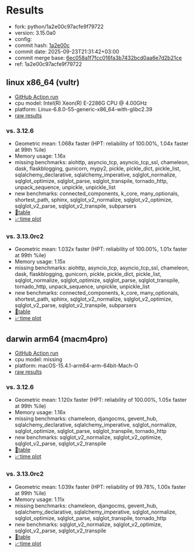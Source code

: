 # Results

- fork: python/1a2e00c97acfe9f79722
- version: 3.15.0a0
- config: 
- commit hash: [1a2e00c](https://github.com/python/cpython/commit/1a2e00c)
- commit date: 2025-09-23T21:31:42+03:00
- commit merge base: [6ec058a1f7fcc016fa3b7432bcd0aa6e7d2b21ce](https://github.com/python/cpython/commit/6ec058a1f7fcc016fa3b7432bcd0aa6e7d2b21ce)
- ref: 1a2e00c97acfe9f79722

## linux x86_64 (vultr)

- [GitHub Action run](https://github.com/facebookexperimental/free-threading-benchmarking/actions/runs/17962582155)
- cpu model: Intel(R) Xeon(R) E-2286G CPU @ 4.00GHz
- platform: Linux-6.8.0-55-generic-x86_64-with-glibc2.39
- [raw results](bm-20250923-vultr-x86_64-python-1a2e00c97acfe9f79722-3.15.0a0-1a2e00c.json)

### vs. 3.12.6

- Geometric mean: 1.068x faster (HPT: reliability of 100.00%, 1.04x faster at 99th %ile)
- Memory usage: 1.16x
- missing benchmarks: aiohttp, asyncio_tcp, asyncio_tcp_ssl, chameleon, dask, flaskblogging, gunicorn, mypy2, pickle, pickle_dict, pickle_list, sqlalchemy_declarative, sqlalchemy_imperative, sqlglot_normalize, sqlglot_optimize, sqlglot_parse, sqlglot_transpile, tornado_http, unpack_sequence, unpickle, unpickle_list
- new benchmarks: connected_components, k_core, many_optionals, shortest_path, sphinx, sqlglot_v2_normalize, sqlglot_v2_optimize, sqlglot_v2_parse, sqlglot_v2_transpile, subparsers
- [📄table](bm-20250923-vultr-x86_64-python-1a2e00c97acfe9f79722-3.15.0a0-1a2e00c-vs-3.12.6.md)
- [📈time plot](bm-20250923-vultr-x86_64-python-1a2e00c97acfe9f79722-3.15.0a0-1a2e00c-vs-3.12.6.svg)

### vs. 3.13.0rc2

- Geometric mean: 1.032x faster (HPT: reliability of 100.00%, 1.01x faster at 99th %ile)
- Memory usage: 1.15x
- missing benchmarks: aiohttp, asyncio_tcp, asyncio_tcp_ssl, chameleon, dask, flaskblogging, gunicorn, pickle, pickle_dict, pickle_list, sqlglot_normalize, sqlglot_optimize, sqlglot_parse, sqlglot_transpile, tornado_http, unpack_sequence, unpickle, unpickle_list
- new benchmarks: connected_components, k_core, many_optionals, shortest_path, sphinx, sqlglot_v2_normalize, sqlglot_v2_optimize, sqlglot_v2_parse, sqlglot_v2_transpile, subparsers
- [📄table](bm-20250923-vultr-x86_64-python-1a2e00c97acfe9f79722-3.15.0a0-1a2e00c-vs-3.13.0rc2.md)
- [📈time plot](bm-20250923-vultr-x86_64-python-1a2e00c97acfe9f79722-3.15.0a0-1a2e00c-vs-3.13.0rc2.svg)

## darwin arm64 (macm4pro)

- [GitHub Action run](https://github.com/facebookexperimental/free-threading-benchmarking/actions/runs/17962582155)
- cpu model: missing
- platform: macOS-15.4.1-arm64-arm-64bit-Mach-O
- [raw results](bm-20250923-macm4pro-arm64-python-1a2e00c97acfe9f79722-3.15.0a0-1a2e00c.json)

### vs. 3.12.6

- Geometric mean: 1.120x faster (HPT: reliability of 100.00%, 1.05x faster at 99th %ile)
- Memory usage: 1.16x
- missing benchmarks: chameleon, djangocms, gevent_hub, sqlalchemy_declarative, sqlalchemy_imperative, sqlglot_normalize, sqlglot_optimize, sqlglot_parse, sqlglot_transpile, tornado_http
- new benchmarks: sqlglot_v2_normalize, sqlglot_v2_optimize, sqlglot_v2_parse, sqlglot_v2_transpile
- [📄table](bm-20250923-macm4pro-arm64-python-1a2e00c97acfe9f79722-3.15.0a0-1a2e00c-vs-3.12.6.md)
- [📈time plot](bm-20250923-macm4pro-arm64-python-1a2e00c97acfe9f79722-3.15.0a0-1a2e00c-vs-3.12.6.svg)

### vs. 3.13.0rc2

- Geometric mean: 1.039x faster (HPT: reliability of 99.78%, 1.00x faster at 99th %ile)
- Memory usage: 1.11x
- missing benchmarks: chameleon, djangocms, gevent_hub, sqlalchemy_declarative, sqlalchemy_imperative, sqlglot_normalize, sqlglot_optimize, sqlglot_parse, sqlglot_transpile, tornado_http
- new benchmarks: sqlglot_v2_normalize, sqlglot_v2_optimize, sqlglot_v2_parse, sqlglot_v2_transpile
- [📄table](bm-20250923-macm4pro-arm64-python-1a2e00c97acfe9f79722-3.15.0a0-1a2e00c-vs-3.13.0rc2.md)
- [📈time plot](bm-20250923-macm4pro-arm64-python-1a2e00c97acfe9f79722-3.15.0a0-1a2e00c-vs-3.13.0rc2.svg)

